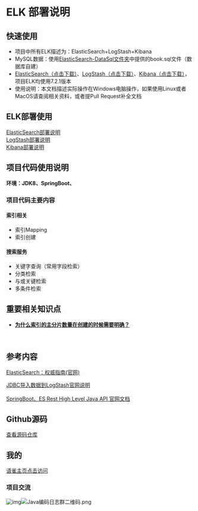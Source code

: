 # ELK 部署说明

<a name="jkxNv"></a>
## 快速使用
- 项目中所有ELK描述为：ElasticSearch+LogStash+Kibana
- MySQL数据：使用[ElasticSearch-DataSql文件夹](https://github.com/ShayLau/ElasticSearch-demo/blob/master/ElasticSearch-Demo-DataSql/book.sql)中提供的book.sql文件（数据库自建）
- [ElasticSearch（点击下载）](https://www.elastic.co/downloads/past-releases/elasticsearch-7-2-1)、[LogStash（点击下载）](https://www.elastic.co/downloads/past-releases/logstash-7-2-1)、[Kibana（点击下载）](https://www.elastic.co/downloads/past-releases/kibana-7-2-1)，项目ELK均使用7.2.1版本
- 使用说明：本文档描述实际操作在Windows电脑操作，如果使用Linux或者MacOS请查阅相关资料，或者提Pull Request补全文档
<a name="QWIXq"></a>
## ELK部署使用
[ElasticSearch部署说明](https://www.yuque.com/sourlemon/java/cfogy2)<br />[LogStash部署说明](https://www.yuque.com/sourlemon/java/nk77gg)<br />[Kibana部署说明](https://www.yuque.com/sourlemon/java/buwl0q)<br />
<a name="ads2J"></a>

## 项目代码使用说明
**环境：JDK8、SpringBoot、**<br />

<a name="GKWXU"></a>
### 项目代码主要内容
<a name="MyR4J"></a>
#### 索引相关

   - 索引Mapping
   - 索引创建
<a name="cyYic"></a>
#### 搜索服务

   - 关键字查询（常用字段检索）
   - 分类检索
   - 与或关键检索
   - 多条件检索
     <a name="z1XTn"></a>

## 重要相关知识点

- [**为什么索引的主分片数量在创建的时候需要明确？**](https://www.elastic.co/guide/cn/elasticsearch/guide/current/routing-value.html)

**<br />**
<a name="8Zu9p"></a>

## 参考内容
[ElasticSearch：权威指南(官网)](https://www.elastic.co/guide/cn/elasticsearch/guide/current/routing-value.html)

[JDBC导入数据到LogStash官网说明](https://www.elastic.co/guide/en/logstash/current/plugins-inputs-jdbc.html#plugins-inputs-jdbc-tracking_column_type)<br />
<br />[SpringBoot、ES Rest High Level Java API 官网文档](https://www.elastic.co/guide/en/elasticsearch/client/java-rest/7.x/java-rest-high.html)<br />

<a name="SIFrl"></a>
## Github源码
[查看源码仓库](https://github.com/ShayLau/ElasticSearch-demo)<br />



## 我的

[语雀主页点击访问](https://www.yuque.com/sourlemon)

### 项目交流

![img]()![Java编码日志群二维码.png](https://cdn.nlark.com/yuque/0/2020/png/236129/1599117807281-08f84de8-ddc3-4424-8e49-917714c31e76.png)